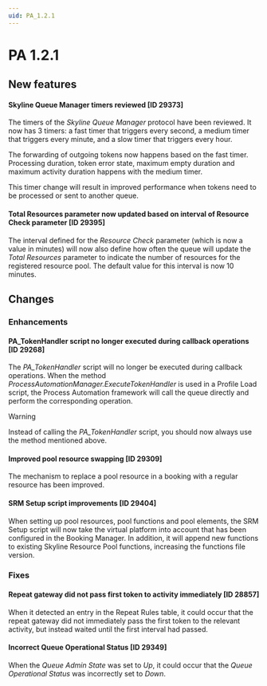```yaml
---
uid: PA_1.2.1
---
```


# PA 1.2.1

## New features

#### Skyline Queue Manager timers reviewed \[ID 29373\]

The timers of the *Skyline Queue Manager* protocol have been reviewed. It now has 3 timers: a fast timer that triggers every second, a medium timer that triggers every minute, and a slow timer that triggers every hour.

The forwarding of outgoing tokens now happens based on the fast timer. Processing duration, token error state, maximum empty duration and maximum activity duration happens with the medium timer.

This timer change will result in improved performance when tokens need to be processed or sent to another queue.

#### Total Resources parameter now updated based on interval of Resource Check parameter \[ID 29395\]

The interval defined for the *Resource Check* parameter (which is now a value in minutes) will now also define how often the queue will update the *Total Resources* parameter to indicate the number of resources for the registered resource pool. The default value for this interval is now 10 minutes.

## Changes

### Enhancements

#### PA_TokenHandler script no longer executed during callback operations \[ID 29268\]

The *PA_TokenHandler* script will no longer be executed during callback operations. When the method *ProcessAutomationManager.ExecuteTokenHandler* is used in a Profile Load script, the Process Automation framework will call the queue directly and perform the corresponding operation.

> [!WARNING]
> Instead of calling the *PA_TokenHandler* script, you should now always use the method mentioned above.

#### Improved pool resource swapping \[ID 29309\]

The mechanism to replace a pool resource in a booking with a regular resource has been improved.

#### SRM Setup script improvements \[ID 29404\]

When setting up pool resources, pool functions and pool elements, the SRM Setup script will now take the virtual platform into account that has been configured in the Booking Manager. In addition, it will append new functions to existing Skyline Resource Pool functions, increasing the functions file version.

### Fixes

#### Repeat gateway did not pass first token to activity immediately \[ID 28857\]

When it detected an entry in the Repeat Rules table, it could occur that the repeat gateway did not immediately pass the first token to the relevant activity, but instead waited until the first interval had passed.

#### Incorrect Queue Operational Status \[ID 29349\]

When the *Queue Admin State* was set to *Up*, it could occur that the *Queue Operational Status* was incorrectly set to *Down*.
